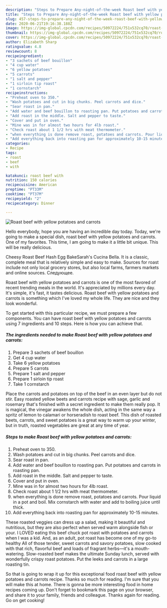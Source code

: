 ```yaml
---
description: "Steps to Prepare Any-night-of-the-week Roast beef with yellow potatoes and carrots"
title: "Steps to Prepare Any-night-of-the-week Roast beef with yellow potatoes and carrots"
slug: 457-steps-to-prepare-any-night-of-the-week-roast-beef-with-yellow-potatoes-and-carrots
date: 2020-06-21T19:16:38.188Z
image: https://img-global.cpcdn.com/recipes/50972224/751x532cq70/roast-beef-with-yellow-potatoes-and-carrots-recipe-main-photo.jpg
thumbnail: https://img-global.cpcdn.com/recipes/50972224/751x532cq70/roast-beef-with-yellow-potatoes-and-carrots-recipe-main-photo.jpg
cover: https://img-global.cpcdn.com/recipes/50972224/751x532cq70/roast-beef-with-yellow-potatoes-and-carrots-recipe-main-photo.jpg
author: Elizabeth Sharp
ratingvalue: 4.8
reviewcount: 8
recipeingredient:
- "3 sachets of beef bouillon"
- "4 cup water"
- "6 yellow potatoes"
- "5 carrots"
- "1 salt and pepper"
- "1 sirloin tip roast"
- "1 cornstarch"
recipeinstructions:
- "Preheat oven to 350."
- "Wash potatoes and cut in big chunks. Peel carrots and dice."
- "Sear roast in pan."
- "Add water and beef bouillon to roasting pan. Put potatoes and carrots in roasting pan."
- "Add roast in the middle. Salt and pepper to taste."
- "Cover and put in oven."
- "Mine was in for almost two hours for 4lb roast."
- "Check roast about 1 1/2 hrs with meat thermometer."
- "when everything is done remove roast, potatoes and carrots. Pour liquid in a  pot and boil. Mix cornstarch with water and add to boiling juice until thick."
- "Add everything back into roasting pan for approximately 10-15 minutes."
categories:
- Recipe
tags:
- roast
- beef
- with

katakunci: roast beef with 
nutrition: 150 calories
recipecuisine: American
preptime: "PT33M"
cooktime: "PT37M"
recipeyield: "2"
recipecategory: Dinner

---
```



![Roast beef with yellow potatoes and carrots](https://img-global.cpcdn.com/recipes/50972224/751x532cq70/roast-beef-with-yellow-potatoes-and-carrots-recipe-main-photo.jpg)

Hello everybody, hope you are having an incredible day today. Today, we're going to make a special dish, roast beef with yellow potatoes and carrots. One of my favorites. This time, I am going to make it a little bit unique. This will be really delicious.

Cheesy Roast Beef Hash Egg BakeSarah&#39;s Cucina Bella. It is a classic, complete meal that is relatively simple and easy to make. Sources for roast include not only local grocery stores, but also local farms, farmers markets and online sources. Следующее.

Roast beef with yellow potatoes and carrots is one of the most favored of recent trending meals in the world. It's appreciated by millions every day. It's simple, it's fast, it tastes delicious. Roast beef with yellow potatoes and carrots is something which I've loved my whole life. They are nice and they look wonderful.


To get started with this particular recipe, we must prepare a few components. You can have roast beef with yellow potatoes and carrots using 7 ingredients and 10 steps. Here is how you can achieve that.

<!--inarticleads1-->

##### The ingredients needed to make Roast beef with yellow potatoes and carrots:

1. Prepare 3 sachets of beef bouillon
1. Get 4 cup water
1. Take 6 yellow potatoes
1. Prepare 5 carrots
1. Prepare 1 salt and pepper
1. Prepare 1 sirloin tip roast
1. Take 1 cornstarch


Place the carrots and potatoes on top of the beef in an even layer but do not stir. Easy roasted yellow beets and carrots recipe with sage, garlic and rosemary that&#39;s finished with a secret ingredient to make them really pop. It is magical, the vinegar awakens the whole dish, acting in the same way a spritz of lemon to calamari or horseradish to roast beef. This dish of roasted beets, carrots, and sweet potatoes is a great way to warm up your winter, but in truth, roasted vegetables are great at any time of year. 

<!--inarticleads2-->

##### Steps to make Roast beef with yellow potatoes and carrots:

1. Preheat oven to 350.
1. Wash potatoes and cut in big chunks. Peel carrots and dice.
1. Sear roast in pan.
1. Add water and beef bouillon to roasting pan. Put potatoes and carrots in roasting pan.
1. Add roast in the middle. Salt and pepper to taste.
1. Cover and put in oven.
1. Mine was in for almost two hours for 4lb roast.
1. Check roast about 1 1/2 hrs with meat thermometer.
1. when everything is done remove roast, potatoes and carrots. Pour liquid in a  pot and boil. Mix cornstarch with water and add to boiling juice until thick.
1. Add everything back into roasting pan for approximately 10-15 minutes.


These roasted veggies can dress up a salad, making it beautiful and nutritious, but they are also perfect when served warm alongside fish or your. I LOVED eating this beef chuck pot roast with potatoes and carrots when I was a kid. And, as an adult, pot roast has become one of my go-to healthy All of those tender, sweet carrots and savory potatoes, slow cooked with that rich, flavorful beef and loads of fragrant herbs—it&#39;s a mouth-watering. Slow-roasted beef makes the ultimate Sunday lunch, served with wonderfully crispy roast potatoes. Put the leeks and carrots in a large roasting tin. 

So that is going to wrap it up for this exceptional food roast beef with yellow potatoes and carrots recipe. Thanks so much for reading. I'm sure that you will make this at home. There is gonna be more interesting food in home recipes coming up. Don't forget to bookmark this page on your browser, and share it to your family, friends and colleague. Thanks again for reading. Go on get cooking!
